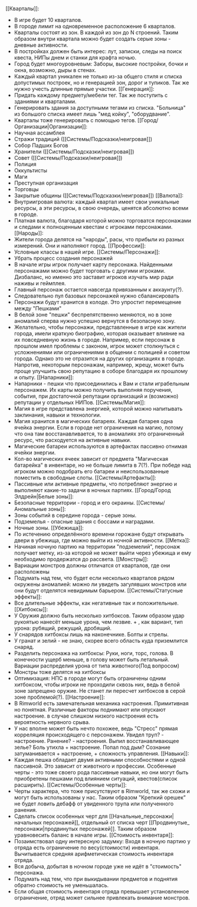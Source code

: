 [[Кварталы]]:
- В игре будет 10 кварталов.
- В городе лимит на одновременное расположение 6 кварталов.
- Кварталы состоят из зон. В каждой из зон до N строений. Таким образом внутри квартала можно будет создать серые зоны - дневные активности.
- В постройках должен быть интерес: лут, записки, следы на поиск квеста, НИПы днем и станки для крафта ночью.
- Город будет многоуровневым: Заборы, высокие постройки, бочки и окна, возможно, дыры в стенах.
 - Каждый квартал уникален не только из-за общего стиля и списка допустимых построек, но и генерацией зон, дорог и тупиков. Так же нужно учесть длинные прямые участки.
[[Генерация]]:
- Придать каждому предмету/мебели тег. Так же поступить с зданиями и кварталами.
- Генерировать здания за доступными тегами из списка. "Больница" из большого списка имеет лишь "мед койку", "оборудвание".
- Кварталы тоже генерировать с помощью тегов.
[[Город/Организации|Организации]]:
- Научная ассамблея
- Стражи традиций ([[Системы/Подсказки/неигровая]])
- Собор Падших Богов
- Хранители ([[Системы/Подсказки/неигровая]])
- Совет ([[Системы/Подсказки/неигровая]])
- Полиция
- Оккультисты
- Маги
- Преступная организация
- Торговцы
- Закрытые общины ([[Системы/Подсказки/неигровая]])
[[Валюта]]:
- Внутриигровая валюта: каждый квартал имеет свои уникальные ресурсы, а эти ресурсы, в свою очередь, ценятся абсолютно всеми в городе.
- Платная валюта, благодаря которой можно торговатся персонажами и следами к полноценным квестам с игроками персонажами.
[[Народы]]:
- Жители города делятся на "народы", расы, что прибыли из разных измерений. Они и наполняют город.
[[Профессии]]:
- Условные классы в нашей игре.
[[Системы/Персонажи]]:
- Убрать процесс создания персонажей
- В начале игры игрок получает карту персонажа. Найденными персонажами можно будет торговать с другими игроками. Дизбаланс, но именно это заставит игроков изучать мир ради наживы и геймплея.
- Главный персонаж остается навсегда привязанным к аккаунту(?).
- Следовательно пул базовых персонажей нужно сбалансировать
- Персонажи будут хранится в колоде. Это упростит перемещение между "Пешками"
- В белой зоне "пешки" беспрепятственно меняются, но в зоне аномалий сперва нужно успешно вернутся в безопасную зону.
- Желательно, чтобы персонажи, представленные в игре как жители города, имели краткую биографию, которая оказывает влияние на их повседневную жизнь в городе. Например, если персонаж в прошлом имел проблемы с законом, игрок может столкнуться с усложнениями или ограничениями в общении с полицией и советом города. Однако это не отразится на других организациях в городе. Напротив, некоторым персонажам, например, жрецу, может быть проще улучшить свою репутацию в соборе благодаря их прошлому и опыту.
[[Напарники]]:
- Напарники - пешки что присоединились к Вам и стали играбельным персонажем. Их карты можно получить выполняя поручения, события, при достаточной репутации организаций и (возможно) репутации у отдельных НИПов.
[[Системы/Магия]]:
- Магия в игре представлена энергией, которой можно напитывать заклинания, навыки и технологии.
- Магия хранится в магических батареях. Каждая батарея одна ячейка энергии. Если в городе нет ограничения на магию, потому что она там восстанавливается, то в аномалиях это ограниченный ресурс, что расходуется на активные навыки.
- Магические батареи используются в артефактах пассивно отнимая ячейки энергии.
- Кол-во магических ячеек зависит от предмета "Магическая батарейка" в инвентаре, но не больше лимита в 7(?). При победе над игроком можно подобрать его батареи и неиспользованные поместить в свободные слоты.
[[Системы/Артефакты]]:
- Пассивные или активные предметы, что потребляют энергию и выполняют какие-то задачи в ночных партиях.
[[Город/Город Элдрейн|Белые зоны]]:
- Безопасные территории - город и его окраины.
[[Системы/Аномальные зоны]]:
- Зоны событий в середине города - серые зоны.
- Подземелья - опасные здания с боссами и наградами.
- Ночные зоны.
[[Убежища]]:
- По истечению определённого времени горожане будут открывать двери в убежища, где можно выйти из ночной активности.
[[Метка]]:
- Начиная ночную партию на территории "подземелий", персонаж получает метку, из-за которой не может выйти через убежища и ему необходимо продержатся до рассвета.
[[Монстры]]:
- Вариации монстров должны отличатся от кварталов, где они расположены
- Подумать над тем, что будет если несколько кварталов рядом окружены аномалией: можно ли увидеть загулявших монстров или они будут отделятся невидимым барьером.
[[Системы/Статусные эффекты]]:
- Все длительные эффекты, как негативные так и положительные.
[[Хитбоксы]]:
- У Оружия должно быть несколько хитбоксов. Таким образом удар рукоятью нанесёт меньше урона, чем лезвие. + , как вариант, тип урона: рубящий, режущий, дробящий. 
- У снарядов хитбоксы лишь на наконечнике. Болты и стрелы.
- У гранат и зелий - не знаю, скорее всего область куда приземлится снаряд.
- Разделить персонажа на хитбоксы: Руки, ноги, торс, голова. В конечности ущерб меньше, в голову может быть летальный. Вариации распределия урона от типа животного(Под вопросом)
- Монстры тоже делятся на хитбоксы
- Оптимизация: НПС в городе могут быть ограничены одним хитбоксом, чтобы игроки не проходили сквозь них, ведь в белой зоне запрещено оружие. Не станет ли пересчет хитбоксов в серой зоне проблемой(?).
[[Настроение]]:
- В Rimworld есть замечательная механика настроения. Примитивная но понятная. Различные факторы поднимают или опускают настроение. в случае слишком низкого настроения есть вероятность нервного срыва.
- У нас вполне может быть нечто похожее, ведь "Стресс" прямая корреляция происходящего с персонажем. Увидел труп? - настроение. Ранение? - настроения. Выпил восстанавливающее зелье? Боль утихла + настроение. Попал под дым? Сознание затуманивается + настроение, + сложность управления.
[[Навыки]]:
- Каждая пешка обладает двумя активными способностями и одной пассивной. Это зависит от животного и профессии. Особенные черты - это тоже своего рода пассивные навыки, но они могут быть приобретены пешками под влиянием ситуаций, квестов(список расширить). 
[[Системы/Особенные черты]]:
- Черты характера, что тоже присутствуют в Rimworld, так же схожи и могут быть использованы у нас. Таким образом "Крепкий орешек" не будет ловить дебафф от увиденного трупа или полученного ранения.
- Сделать список особенных черт для [[Начальные_персонажи|начальных персонажей]], отдельный от списка черт [[Продвинутые_ персонажи|продвинутых персонажей]]. Таким образом уравновесить баланс в начале игры.
[[Стоимость инвентаря]]:
- Позаимствовал одну интересную задумку: Входя в ночную партию у отряда есть ограничение по весу(стоимости) инвентаря. Вычитывается средняя арифметическая стоимость инвентаря отряда. 
- Вся добыча, добытая в ночном городе уже не идёт в "стоимость" персонажа. 
- Подумать над тем, что при выкидывании предметов и поднятия обратно стоимость не уменьшалась.
- Если общая стоимость инвентаря отряда превышает установленное ограничение, отряд может сильнее привлекать внимание монстров.